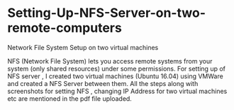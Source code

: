 # Setting-Up-NFS-Server-on-two-remote-computers
Network File System Setup on two virtual machines

NFS (Network File System) lets you access remote systems from your system (only shared resources) under some permissions.
For setting up of NFS server , I created two virtual machines (Ubuntu 16.04) using VMWare and created a NFS Server between them.
All the steps along with screenshots for setting NFS , changing IP Address for two virtual machines etc are mentioned in the pdf file uploaded.


